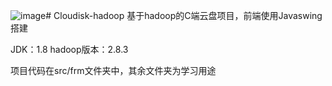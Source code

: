 ![image](https://github.com/yuanbaoerer/Cloudisk-hadoop/assets/94884381/6b9d5d44-bb1a-459c-960f-8d13fc4e5ab7)# Cloudisk-hadoop
基于hadoop的C端云盘项目，前端使用Javaswing搭建

JDK：1.8
hadoop版本：2.8.3

项目代码在src/frm文件夹中，其余文件夹为学习用途





